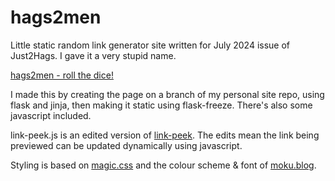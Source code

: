 # hags2men

Little static random link generator site written for July 2024 issue of Just2Hags. I gave it a very stupid name.

[hags2men - roll the dice!](hags2men.yay.boo)

I made this by creating the page on a branch of my personal site repo, using flask and jinja, then making it static using flask-freeze. There's also
some javascript included.

link-peek.js is an edited version of [link-peek](https://darn.es/link-peek-web-component/). The edits mean the link being previewed can be updated dynamically
using javascript.

Styling is based on [magic.css](https://css.winterveil.net/) and the colour scheme & font of [moku.blog](https://moku.blog/).